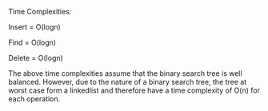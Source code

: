 Time Complexities:

Insert = O(logn)

Find = O(logn)

Delete = O(logn)

The above time complexities assume that the binary search tree is well balanced. However, due to the nature of a binary search tree, the tree at worst case form a linkedlist and therefore have a time complexity of O(n) for each operation.